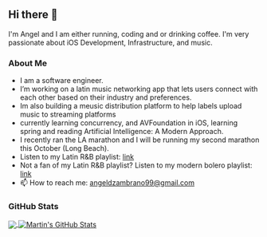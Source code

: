 ## Hi there 👋

 I'm Angel and I am either running, coding and or drinking coffee. I'm very passionate about iOS Development, Infrastructure, and music. 

### About Me 
- I am a software engineer.  
- I’m working on a latin music networking app that lets users connect with each other based on their industry and preferences.
- Im also building a meusic distribution platform to help labels upload music to streaming platforms 
- currently learning concurrency, and AVFoundation in iOS, learning spring and reading Artificial Intelligence: A Modern Approach.
- I recently ran the LA marathon and I will be running my second marathon this October (Long Beach). 
- Listen to my Latin R&B playlist: <a href="https://open.spotify.com/playlist/1uXII1uCQ1dW0Zo6lupxmh?si=708ae888e9fd4639">link</a>
- Not a fan of my Latin R&B playlist? Listen to my modern bolero playlist: <a href="https://open.spotify.com/playlist/1uXII1uCQ1dW0Zo6lupxmh?si=76e6331b86f644ef">link</a>
- 📫 How to reach me: angeldzambrano99@gmail.com 

### GitHub Stats

<a href="https://github.com/angeldzzz23/angeldzzz23">
  <img align="center" src="https://github-readme-stats.vercel.app/api/top-langs/?username=angeldzzz23&hide=makefile,html,tex&title_color=ffffff&text_color=c9cacc&icon_color=2bbc8a&bg_color=1d1f21&langs_count=3" />
</a>



<a href="https://github.com/angeldzzz23/angeldzzz23">
  <img align="center" src="https://github-readme-stats.vercel.app/api?username=angeldzzz23&show_icons=true&line_height=27&count_private=true&title_color=ffffff&text_color=c9cacc&icon_color=2bbc8a&bg_color=1d1f21" alt="Martin's GitHub Stats" />
</a>

